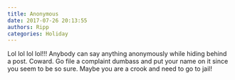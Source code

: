 ```yaml
---
title: Anonymous
date: 2017-07-26 20:13:55
authors: Ripp
categories: Holiday
---
```


 Lol lol lol lol!!!  Anybody can say anything anonymously while hiding behind a post. Coward. Go file a complaint dumbass and put your name on it since you seem to be so sure. Maybe you are a crook and need to go to jail!